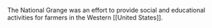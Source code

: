The National Grange was an effort to provide social and educational activities for farmers in the Western [[United States]].